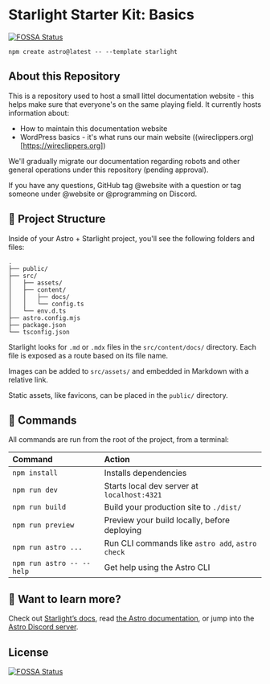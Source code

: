 # Starlight Starter Kit: Basics
[![FOSSA Status](https://app.fossa.com/api/projects/git%2Bgithub.com%2FPHSWireClippers5902%2Fwebsite-guidelines.svg?type=shield)](https://app.fossa.com/projects/git%2Bgithub.com%2FPHSWireClippers5902%2Fwebsite-guidelines?ref=badge_shield)

```
npm create astro@latest -- --template starlight
```

## About this Repository
This is a repository used to host a small littel documentation website - this helps make sure that everyone's
on the same playing field. It currently hosts information about:
- How to maintain this documentation website
- WordPress basics - it's what runs our main website ((wireclippers.org)[https://wireclippers.org])

We'll gradually migrate our documentation regarding robots and other general
operations under this repository (pending approval).

If you have any questions, GitHub tag @website with a question or tag someone under @website or @programming on Discord.

## 🚀 Project Structure

Inside of your Astro + Starlight project, you'll see the following folders and files:

```
.
├── public/
├── src/
│   ├── assets/
│   ├── content/
│   │   ├── docs/
│   │   └── config.ts
│   └── env.d.ts
├── astro.config.mjs
├── package.json
└── tsconfig.json
```

Starlight looks for `.md` or `.mdx` files in the `src/content/docs/` directory. Each file is exposed as a route based on its file name.

Images can be added to `src/assets/` and embedded in Markdown with a relative link.

Static assets, like favicons, can be placed in the `public/` directory.

## 🧞 Commands

All commands are run from the root of the project, from a terminal:

| Command                   | Action                                           |
| :------------------------ | :----------------------------------------------- |
| `npm install`             | Installs dependencies                            |
| `npm run dev`             | Starts local dev server at `localhost:4321`      |
| `npm run build`           | Build your production site to `./dist/`          |
| `npm run preview`         | Preview your build locally, before deploying     |
| `npm run astro ...`       | Run CLI commands like `astro add`, `astro check` |
| `npm run astro -- --help` | Get help using the Astro CLI                     |

## 👀 Want to learn more?

Check out [Starlight’s docs](https://starlight.astro.build/), read [the Astro documentation](https://docs.astro.build), or jump into the [Astro Discord server](https://astro.build/chat).

## License
[![FOSSA Status](https://app.fossa.com/api/projects/git%2Bgithub.com%2FPHSWireClippers5902%2Fwebsite-guidelines.svg?type=large)](https://app.fossa.com/projects/git%2Bgithub.com%2FPHSWireClippers5902%2Fwebsite-guidelines?ref=badge_large)